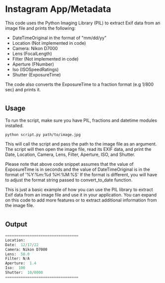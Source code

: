 # Instagram App/Metadata

This code uses the Python Imaging Library (PIL) to extract Exif data from an image file and prints the following:

- DateTimeOriginal in the format of "mm/dd/yy"
- Location (Not implemented in code)
- Camera: Nikon D7000
- Lens (FocalLength)
- Filter (Not implemented in code)
- Aperture (FNumber)
- Iso (ISOSpeedRatings)
- Shutter (ExposureTime)

The code also converts the ExposureTime to a fraction format (e.g 1/800 sec) and prints it.

#

## Usage

To run the script, make sure you have PIL, fractions and datetime modules installed.

```bash
python script.py path/to/image.jpg
```

This will call the script and pass the path to the image file as an argument. The script will then open the image file, read its EXIF data, and print the Date, Location, Camera, Lens, Filter, Aperture, ISO, and Shutter.

Please note that above code snippet assumes that the value of ExposureTime is in seconds and the value of DateTimeOriginal is in the format of '%Y:%m:%d %H:%M:%S' If the format is different, you will have to adjust the format string passed to convert_to_date function.

This is just a basic example of how you can use the PIL library to extract Exif data from an image file and use it in your application. You can expand on this code to add more features or to extract additional information from the image file.

#

## Output

```python
=================================
Location:
Date:  12/17/22
Camera: Nikon D7000
Lens:  50.0
Filter: N/A
Aperture:  1.4
Iso:  100
Shutter:  10/8000
=================================
```
